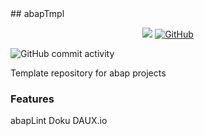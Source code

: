 <div id="top"></div>
## abapTmpl

<p align="center">
    <a href="https://github.com/abapTools/abapTmpl/contributors" alt="Contributors">
        <img src="https://img.shields.io/github/contributors/badges/shields" /></a>
	<a href="https://github.com/abapTools/abapTmpl/blob/master/LICENSE" alt="Licence">
		<img alt="GitHub" src="https://img.shields.io/github/license/abapTools/abapTmpl?label=MIT"></a>
</p>

![GitHub commit activity](https://img.shields.io/github/commit-activity/m/abapTools/abapTmpl)

Template repository for abap projects

### Features

abapLint
Doku DAUX.io

